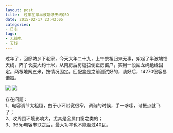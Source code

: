 ```yaml
---
layout: post
title: 	过年在家半波端馈天线QSO
date: 2015-02-17 23:43:05
categories:
- 日志
tags:
- 无线电
- 天线
---
```


过年了，回廊坊乡下老家，今天大年二十九，上午祭祖归来无事，架起了半波端馈天线，阵子长度大约十米，从南房后房檐拉倒正房窗户，实用一段尼龙绳绝缘固定。两根地网五米，按情况固定。匹配盒是之前测试好的，装好后，14270很容易谐振。             

![](http://i1328.photobucket.com/albums/w532/xwlogic/imagejpg1_zps2c57fc3d.jpg)
![](http://i1328.photobucket.com/albums/w532/xwlogic/imagejpg2_zps946519d0.jpg)


存在问题：    
1、电容调节太粗糙，由于小环带宽很窄，调谐的时候，手一哆嗦，谐振点就飞了；    
2、收周围环境影响大，尤其是金属门窗之类的；    
3、365p电容串联之后，最大功率也不能超过40瓦。    


